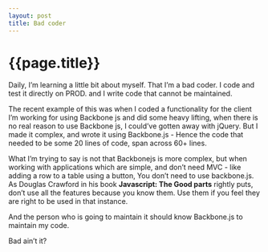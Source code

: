 ```yaml
---
layout: post
title: Bad coder
--- 
```




 {{page.title}}
======================================================




<p>Daily, I&#8217;m learning a little bit about myself. That I&#8217;m a bad coder. I code and test it directly on PROD. and I write code that cannot be maintained.</p>

<p>The recent example of this was when I coded a functionality for the client I&#8217;m working for using Backbone js and did some heavy lifting, when there is no real reason to use Backbone js, I could&#8217;ve gotten away with jQuery. But I made it complex, and wrote it using Backbone.js - Hence the code that needed to be some 20 lines of code, span across 60+ lines.</p>

<p>What I&#8217;m trying to say is not that Backbonejs is more complex, but when working with applications which are simple, and don&#8217;t need MVC - like adding a row to a table using a button, You don&#8217;t need to use backbone.js.  As Douglas Crawford in his book <strong>Javascript: The Good parts</strong>  rightly puts, don&#8217;t use all the features because you know them. Use them if you feel they are right to be used in that instance.</p>

<p>And the person who is going to maintain it should know Backbone.js to maintain my code.</p>

<p>Bad ain&#8217;t it?</p>